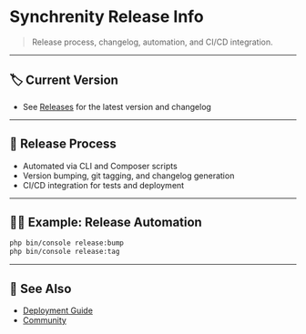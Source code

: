
# Synchrenity Release Info

> Release process, changelog, automation, and CI/CD integration.

---

## 🏷️ Current Version

- See [Releases](https://github.com/your-org/synchrenity/releases) for the latest version and changelog

---

## 🚀 Release Process

- Automated via CLI and Composer scripts
- Version bumping, git tagging, and changelog generation
- CI/CD integration for tests and deployment

---

## 🧑‍💻 Example: Release Automation

```bash
php bin/console release:bump
php bin/console release:tag
```

---

## 🔗 See Also

- [Deployment Guide](DEPLOYMENT.md)
- [Community](COMMUNITY.md)
